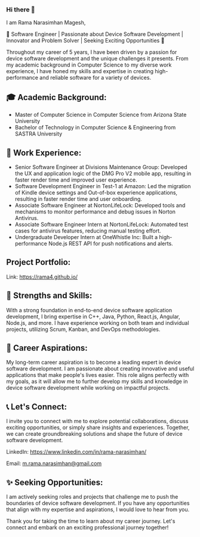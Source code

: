 ### Hi there 👋

<!--
**Rama4/Rama4** is a ✨ _special_ ✨ repository because its `README.md` (this file) appears on your GitHub profile.

Here are some ideas to get you started:

- 🔭 I’m currently working on ...
- 🌱 I’m currently learning ...
- 👯 I’m looking to collaborate on ...
- 🤔 I’m looking for help with ...
- 💬 Ask me about ...
- 📫 How to reach me: ...
- 😄 Pronouns: ...
- ⚡ Fun fact: ...
-->

I am Rama Narasimhan Magesh,

🚀 Software Engineer | Passionate about Device Software Development | Innovator and Problem Solver | Seeking Exciting Opportunities 🌟

Throughout my career of 5 years, I have been driven by a passion for device software development and the unique challenges it presents. From my academic background in Computer Science to my diverse work experience, I have honed my skills and expertise in creating high-performance and reliable software for a variety of devices.

## 🎓 Academic Background:

- Master of Computer Science in Computer Science from Arizona State University
- Bachelor of Technology in Computer Science & Engineering from SASTRA University

## 💼 Work Experience:

- Senior Software Engineer at Divisions Maintenance Group: Developed the UX and application logic of the DMG Pro V2 mobile app, resulting in faster render time and improved user experience.
- Software Development Engineer in Test-1 at Amazon: Led the migration of Kindle device settings and Out-of-box experience applications, resulting in faster render time and user onboarding.
- Associate Software Engineer at NortonLifeLock: Developed tools and mechanisms to monitor performance and debug issues in Norton Antivirus.
- Associate Software Engineer Intern at NortonLifeLock: Automated test cases for antivirus features, reducing manual testing effort.
- Undergraduate Developer Intern at OneWhistle Inc: Built a high-performance Node.js REST API for push notifications and alerts.

## Project Portfolio:
Link: https://rama4.github.io/

## 🌟 Strengths and Skills:
With a strong foundation in end-to-end device software application development, I bring expertise in C++, Java, Python, React.js, Angular, Node.js, and more. I have experience working on both team and individual projects, utilizing Scrum, Kanban, and DevOps methodologies.

## 🌟 Career Aspirations:
My long-term career aspiration is to become a leading expert in device software development. I am passionate about creating innovative and useful applications that make people's lives easier. This role aligns perfectly with my goals, as it will allow me to further develop my skills and knowledge in device software development while working on impactful projects.

## 📞 Let's Connect:
I invite you to connect with me to explore potential collaborations, discuss exciting opportunities, or simply share insights and experiences. Together, we can create groundbreaking solutions and shape the future of device software development.

LinkedIn: https://www.linkedin.com/in/rama-narasimhan/

Email: m.rama.narasimhan@gmail.com

## ✨ Seeking Opportunities:
I am actively seeking roles and projects that challenge me to push the boundaries of device software development. If you have any opportunities that align with my expertise and aspirations, I would love to hear from you.

Thank you for taking the time to learn about my career journey. Let's connect and embark on an exciting professional journey together!


